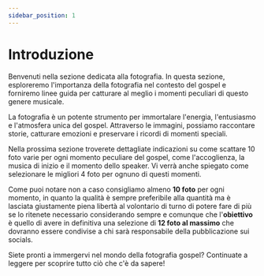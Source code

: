 ```yaml
---
sidebar_position: 1
---
```


# Introduzione

Benvenuti nella sezione dedicata alla fotografia.
In questa sezione, esploreremo l'importanza della fotografia nel contesto del gospel e forniremo linee guida per catturare al meglio i momenti peculiari di questo genere musicale.

La fotografia è un potente strumento per immortalare l'energia, l'entusiasmo e l'atmosfera unica del gospel. Attraverso le immagini, possiamo raccontare storie, catturare emozioni e preservare i ricordi di momenti speciali.

Nella prossima sezione troverete dettagliate indicazioni su come scattare 10 foto varie per ogni momento peculiare del gospel, come l'accoglienza, la musica di inizio e il momento dello speaker. Vi verrà anche spiegato come selezionare le migliori 4 foto per ognuno di questi momenti.

Come puoi notare non a caso consigliamo almeno **10 foto** per ogni momento, in quanto la qualità è sempre preferibile alla quantità ma è lasciata giustamente piena libertà al volontario di turno di potere fare di più se lo ritenete necessario considerando sempre e comunque che l'**obiettivo** è quello di avere in definitiva una selezione di **12 foto al massimo** che dovranno essere condivise a chi sarà responsabile della pubblicazione sui socials.

Siete pronti a immergervi nel mondo della fotografia gospel? Continuate a leggere per scoprire tutto ciò che c'è da sapere!